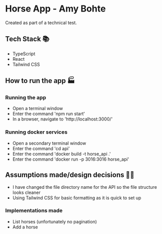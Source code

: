 # Horse App - Amy Bohte
Created as part of a technical test.

## Tech Stack 📚
- TypeScript
- React
- Tailwind CSS

## How to run the app 🏭
### Running the app
- Open a terminal window
- Enter the command 'npm run start'
- In a browser, navigate to 'http://localhost:3000/'

### Running docker services
- Open a secondary terminal window
- Enter the command 'cd api'
- Enter the command 'docker build -t horse_api .'
- Enter the command 'docker run -p 3016:3016 horse_api'

## Assumptions made/design decisions 👩‍🎨
- I have changed the file directory name for the API so the file structure looks cleaner
- Using Tailwind CSS for basic formatting as it is quick to set up

### Implementations made
- List horses (unfortunately no pagination)
- Add a horse
